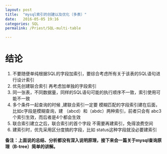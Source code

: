 ```yaml
---
layout: post
title:  "mysql索引的创建以及优化（多表）"
date:   2016-05-05 19:16
categories: SQL
permalink: /Priest/SQL-multi-table

---
```


 结论
========
1. 不要随便单纯根据SQL的字段加索引，要综合考虑所有关于该表的SQL语句进行设计索引
2. 优先创建联合索引 再考虑加单独的字段索引
3. 同一张表，不同数据量，同样的SQL语句可能的执行顺序不一致，索引使用可能不一致
4. 多个条件一起查询的时候 ,建联合索引一定要 模糊匹配的字段索引建在后面，比如c字段是模糊查询，建 （abcd）和（abdc）两种索引，前者只会有 abc3个索引生效，而后者是4个都会生效
5. 联合索引建立之后，联合索引的首个字段 不需要再建索引，免得浪费空间
6. 建索引时，优先采用区分度搞的字段，比如 status这种字段就没必要建索引

**备注：上面说的总结、分析都没有深入说明原理，接下来会一篇关于mysql查询原理（B-tree）简单的讲解。**


